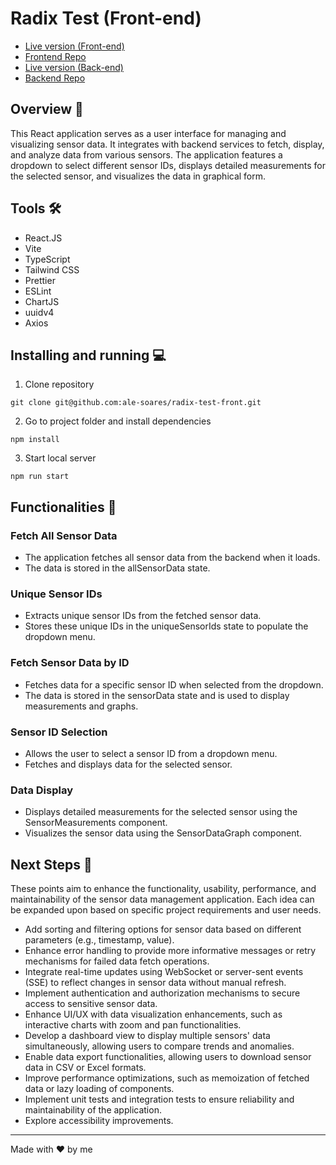 # Radix Test (Front-end)

- [Live version (Front-end)](radix-test-front.vercel.app)
- [Frontend Repo](https://github.com/ale-soares/radix-test-front)
- [Live version (Back-end)](radix-test-one.vercel.app)
- [Backend Repo](https://github.com/ale-soares/radix-test)

## Overview 🎯

This React application serves as a user interface for managing and visualizing sensor data. It integrates with backend services to fetch, display, and analyze data from various sensors. The application features a dropdown to select different sensor IDs, displays detailed measurements for the selected sensor, and visualizes the data in graphical form.

## Tools 🛠️

- React.JS
- Vite
- TypeScript
- Tailwind CSS
- Prettier
- ESLint
- ChartJS
- uuidv4
- Axios

## Installing and running 💻

1. Clone repository

`git clone git@github.com:ale-soares/radix-test-front.git`

2. Go to project folder and install dependencies

`npm install`

3. Start local server

`npm run start`

## Functionalities 🔎

### Fetch All Sensor Data

- The application fetches all sensor data from the backend when it loads.
- The data is stored in the allSensorData state.

### Unique Sensor IDs

- Extracts unique sensor IDs from the fetched sensor data.
- Stores these unique IDs in the uniqueSensorIds state to populate the dropdown menu.

### Fetch Sensor Data by ID

- Fetches data for a specific sensor ID when selected from the dropdown.
- The data is stored in the sensorData state and is used to display measurements and graphs.

### Sensor ID Selection

- Allows the user to select a sensor ID from a dropdown menu.
- Fetches and displays data for the selected sensor.

### Data Display

- Displays detailed measurements for the selected sensor using the SensorMeasurements component.
- Visualizes the sensor data using the SensorDataGraph component.

## Next Steps 📝

These points aim to enhance the functionality, usability, performance, and maintainability of the sensor data management application. Each idea can be expanded upon based on specific project requirements and user needs.

- Add sorting and filtering options for sensor data based on different parameters (e.g., timestamp, value).
- Enhance error handling to provide more informative messages or retry mechanisms for failed data fetch operations.
- Integrate real-time updates using WebSocket or server-sent events (SSE) to reflect changes in sensor data without manual refresh.
- Implement authentication and authorization mechanisms to secure access to sensitive sensor data.
- Enhance UI/UX with data visualization enhancements, such as interactive charts with zoom and pan functionalities.
- Develop a dashboard view to display multiple sensors' data simultaneously, allowing users to compare trends and anomalies.
- Enable data export functionalities, allowing users to download sensor data in CSV or Excel formats.
- Improve performance optimizations, such as memoization of fetched data or lazy loading of components.
- Implement unit tests and integration tests to ensure reliability and maintainability of the application.
- Explore accessibility improvements.

<hr>
<p>Made with ❤️ by me</p>
